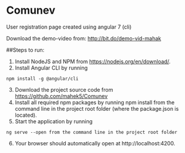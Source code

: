 # Comunev
User registration page created using angular 7 (cli)

Download the demo-video from: http://bit.do/demo-vid-mahak

##Steps to run:
1. Install NodeJS and NPM from https://nodejs.org/en/download/.
2. Install Angular CLI by running 

```npm install -g @angular/cli```

3. Download the project source code from https://github.com/mahek5/Comunev
4. Install all required npm packages by running npm install from the command line in the project root folder (where the package.json is located).
5. Start the application by running 

```ng serve --open from the command line in the project root folder```

6. Your browser should automatically open at http://localhost:4200.
